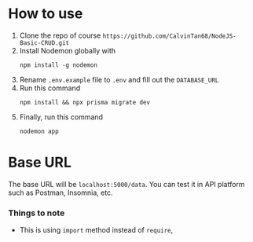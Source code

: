 # How to use

1. Clone the repo of course
   `https://github.com/CalvinTan68/NodeJS-Basic-CRUD.git`
2. Install Nodemon globally with
   ```shell
   npm install -g nodemon
   ```
3. Rename `.env.example` file to `.env` and fill out the `DATABASE_URL`
4. Run this command
   ```shell
   npm install && npx prisma migrate dev
   ```
5. Finally, run this command
   ```shell
   nodemon app
   ```

# Base URL

The base URL will be `localhost:5000/data`. You can test it in API platform such as Postman, Insomnia, etc.

### Things to note

- This is using `import` method instead of `require`,
